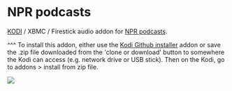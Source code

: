 NPR podcasts<br>
=============================

<a href="www.kodi.tv">KODI</a> / XBMC / Firestick audio addon for <a href="https://www.npr.org/podcasts/">NPR podcasts</a>.<br>

^^^ To install this addon, either use the <a href="https://www.tvaddons.co/github-browser-kodi/">Kodi Github installer</a> addon or save the .zip file downloaded from the 'clone or download' button to somewhere the Kodi can access (e.g. network drive or USB stick). Then on the Kodi, go to addons > install from zip file.<br>

<a href="http://www.npr.org/podcasts"><img src="https://media.npr.org/assets/img/2019/05/23/screen-shot-2019-05-23-at-8.46.21-am_sq-7dcea391e7a87ca3569fe3d2047dda0144e5d86f-s400-c85.png">

